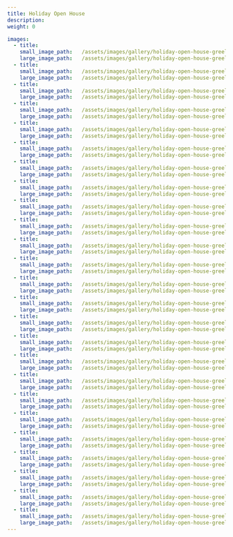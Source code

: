 ```yaml
---
title: Holiday Open House
description:
weight: 0

images:
  - title:
    small_image_path:	/assets/images/gallery/holiday-open-house-greeley/sm/holiday-open-house-greeley-1.jpg
    large_image_path:	/assets/images/gallery/holiday-open-house-greeley/lg/holiday-open-house-greeley-1.jpg
  - title:
    small_image_path:	/assets/images/gallery/holiday-open-house-greeley/sm/holiday-open-house-greeley-2.jpg
    large_image_path:	/assets/images/gallery/holiday-open-house-greeley/lg/holiday-open-house-greeley-2.jpg
  - title:
    small_image_path:	/assets/images/gallery/holiday-open-house-greeley/sm/holiday-open-house-greeley-3.jpg
    large_image_path:	/assets/images/gallery/holiday-open-house-greeley/lg/holiday-open-house-greeley-3.jpg
  - title:
    small_image_path:	/assets/images/gallery/holiday-open-house-greeley/sm/holiday-open-house-greeley-4.jpg
    large_image_path:	/assets/images/gallery/holiday-open-house-greeley/lg/holiday-open-house-greeley4.jpg
  - title:
    small_image_path:	/assets/images/gallery/holiday-open-house-greeley/sm/holiday-open-house-greeley-5.jpg
    large_image_path:	/assets/images/gallery/holiday-open-house-greeley/lg/holiday-open-house-greeley-5.jpg
  - title:
    small_image_path:	/assets/images/gallery/holiday-open-house-greeley/sm/holiday-open-house-greeley-6.jpg
    large_image_path:	/assets/images/gallery/holiday-open-house-greeley/lg/holiday-open-house-greeley-6.jpg
  - title:
    small_image_path:	/assets/images/gallery/holiday-open-house-greeley/sm/holiday-open-house-greeley-7.jpg
    large_image_path:	/assets/images/gallery/holiday-open-house-greeley/lg/holiday-open-house-greeley-7.jpg
  - title:
    small_image_path:	/assets/images/gallery/holiday-open-house-greeley/sm/holiday-open-house-greeley-8.jpg
    large_image_path:	/assets/images/gallery/holiday-open-house-greeley/lg/holiday-open-house-greeley-8.jpg
  - title:
    small_image_path:	/assets/images/gallery/holiday-open-house-greeley/sm/holiday-open-house-greeley-9.jpg
    large_image_path:	/assets/images/gallery/holiday-open-house-greeley/lg/holiday-open-house-greeley-9.jpg
  - title:
    small_image_path:	/assets/images/gallery/holiday-open-house-greeley/sm/holiday-open-house-greeley-10.jpg
    large_image_path:	/assets/images/gallery/holiday-open-house-greeley/lg/holiday-open-house-greeley-10.jpg
  - title:
    small_image_path:	/assets/images/gallery/holiday-open-house-greeley/sm/holiday-open-house-greeley-11.jpg
    large_image_path:	/assets/images/gallery/holiday-open-house-greeley/lg/holiday-open-house-greeley-11.jpg
  - title:
    small_image_path:	/assets/images/gallery/holiday-open-house-greeley/sm/holiday-open-house-greeley-12.jpg
    large_image_path:	/assets/images/gallery/holiday-open-house-greeley/lg/holiday-open-house-greeley-12.jpg
  - title:
    small_image_path:	/assets/images/gallery/holiday-open-house-greeley/sm/holiday-open-house-greeley-13.jpg
    large_image_path:	/assets/images/gallery/holiday-open-house-greeley/lg/holiday-open-house-greeley-13.jpg
  - title:
    small_image_path:	/assets/images/gallery/holiday-open-house-greeley/sm/holiday-open-house-greeley-14.jpg
    large_image_path:	/assets/images/gallery/holiday-open-house-greeley/lg/holiday-open-house-greeley-14.jpg
  - title:
    small_image_path:	/assets/images/gallery/holiday-open-house-greeley/sm/holiday-open-house-greeley-15.jpg
    large_image_path:	/assets/images/gallery/holiday-open-house-greeley/lg/holiday-open-house-greeley-15.jpg
  - title:
    small_image_path:	/assets/images/gallery/holiday-open-house-greeley/sm/holiday-open-house-greeley-16.jpg
    large_image_path:	/assets/images/gallery/holiday-open-house-greeley/lg/holiday-open-house-greeley-16.jpg
  - title:
    small_image_path:	/assets/images/gallery/holiday-open-house-greeley/sm/holiday-open-house-greeley-17.jpg
    large_image_path:	/assets/images/gallery/holiday-open-house-greeley/lg/holiday-open-house-greeley-17.jpg
  - title:
    small_image_path:	/assets/images/gallery/holiday-open-house-greeley/sm/holiday-open-house-greeley-18.jpg
    large_image_path:	/assets/images/gallery/holiday-open-house-greeley/lg/holiday-open-house-greeley-18.jpg
  - title:
    small_image_path:	/assets/images/gallery/holiday-open-house-greeley/sm/holiday-open-house-greeley-19.jpg
    large_image_path:	/assets/images/gallery/holiday-open-house-greeley/lg/holiday-open-house-greeley-19.jpg
  - title:
    small_image_path:	/assets/images/gallery/holiday-open-house-greeley/sm/holiday-open-house-greeley-20.jpg
    large_image_path:	/assets/images/gallery/holiday-open-house-greeley/lg/holiday-open-house-greeley-20.jpg
  - title:
    small_image_path:	/assets/images/gallery/holiday-open-house-greeley/sm/holiday-open-house-greeley-21.jpg
    large_image_path:	/assets/images/gallery/holiday-open-house-greeley/lg/holiday-open-house-greeley-21.jpg
  - title:
    small_image_path:	/assets/images/gallery/holiday-open-house-greeley/sm/holiday-open-house-greeley-22.jpg
    large_image_path:	/assets/images/gallery/holiday-open-house-greeley/lg/holiday-open-house-greeley-22.jpg
  - title:
    small_image_path:	/assets/images/gallery/holiday-open-house-greeley/sm/holiday-open-house-greeley-23.jpg
    large_image_path:	/assets/images/gallery/holiday-open-house-greeley/lg/holiday-open-house-greeley-23.jpg
  - title:
    small_image_path:	/assets/images/gallery/holiday-open-house-greeley/sm/holiday-open-house-greeley-24.jpg
    large_image_path:	/assets/images/gallery/holiday-open-house-greeley/lg/holiday-open-house-greeley-24.jpg
  - title:
    small_image_path:	/assets/images/gallery/holiday-open-house-greeley/sm/holiday-open-house-greeley-25.jpg
    large_image_path:	/assets/images/gallery/holiday-open-house-greeley/lg/holiday-open-house-greeley-25.jpg
---
```

